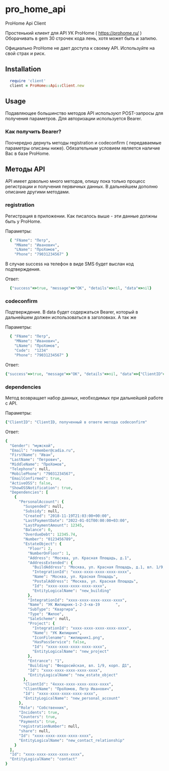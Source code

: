 # pro_home_api
ProHome Api Client

Простенький клиент для API УК ProHome ( https://prohome.ru/ )
Оборачивать в gem 30 строчек кода лень, хотя может быть и запилю.

Официально ProHome не дает доступа к своему API.
Используйте на свой страх и риск.

## Installation
```ruby
  require 'client'
  client = ProHome::Api::Client.new
```
## Usage
Подавляющее большинство методов API используют POST-запросы для получения параметров.
Для авторизации используется Bearer.


### Как получить Bearer?
Поочередно дернуть методы registration и codeconfirm ( передаваемые параметры описаны ниже).
Обязательным условием является наличие Вас в базе ProHome.

## Методы API
  API имеет довольно много методов, опишу пока только процесс регистрации и получения первичных данных.
  В дальнейшем дополню описание другими методами.

### registration
Регистрация в приложении.
Как писалось выше - эти данные должны быть у ProHome.

Параметры:
```ruby
  { "FName": "Петр",
    "MName": "Иванович",
    "LName": "ПроХомов",
    "Phone": "79031234567" }
```
В случае success на телефон в виде SMS будет выслан код подтверждения.

Ответ:
```ruby
  {"success"=>true, "message"=>"OK", "details"=>nil, "data"=>nil}
```

### codeconfirm
Подтверждение. В data будет содержаться Bearer, который в дальнейшем должен использоваться в заголовках.
А так же 

Параметры:
```ruby
  { "FName": "Петр",
    "MName": "Иванович",
    "LName": "ПроХомов",
    "Code":  "1234"
    "Phone": "79031234567" }
```

Ответ:
```ruby
{"success"=>true, "message"=>"OK", "details"=>nil, "data"=>{"ClientID"=>"xxxx-xxxx-xxxx-xxxx-xxxx", "Token"=>{"AccessToken"=>"xxxxxxx", "RefreshToken"=>"xxxxxxxx", "ExpiresIn"=>3600, "TokenType"=>"Bearer"}}}
```

### dependencies
Метод возвращает набор данных, необходимых при дальнейшей работе с API.

Параметры:
```ruby
{"ClientID": "ClientID, полученный в ответе метода codeconfirm"
```

Ответ:
```ruby
{
  "Gender": "мужской",
  "Email": "remember@cadia.ru",
  "FirstName": "Иван",
  "LastName": "Петрович",
  "MiddleName": "ПроХомов",
  "Telephone": null,
  "MobilePhone": "79031234567",
  "EmailConfirmed": true,
  "ActiveOSS": false,
  "ShowOSSNotification": true,
  "Dependencies": [
    {
      "PersonalAccount": {
        "Suspended": null,
        "Subsidy": null,
        "Created": "2018-11-19T21:03:00+00:00",
        "LastPaymentDate": "2022-01-01T00:00:00+03:00",
        "LastPaymentAmount": 12345,
        "Balance": 0,
        "OverdueDebt": 12345.74,
        "Number": "0123456789",
        "EstateObject": {
          "Floor": 2,
          "NumberOnFloor": 1,
          "Address": "Москва, ул. Красная Площадь, д.1",
          "AddressExtended": {
            "BuildAddress": "Москва, ул. Красная Площадь, д.1, вл. 1/9, корп. Д21",
            "IntegrationId": "xxxx-xxxx-xxxx-xxxx-xxxx",
            "Name": "Москва, ул. Красная Площадь",
            "PostalAddress": "Москва, ул. Красная Площадь",
            "Id": "xxxx-xxxx-xxxx-xxxx-xxxx",
            "EntityLogicalName": "new_building"
          },
          "IntegrationId": "xxxx-xxxx-xxxx-xxxx-xxxx",
          "Name": "УК Жилищник-1-2-3-кв-19       ",
          "SubType": "Квартира",
          "Type": "Жилое",
          "SaleScheme": null,
          "Project": {
            "IntegrationId": "xxxx-xxxx-xxxx-xxxx-xxxx",
            "Name": "УК Жилищник",
            "IconFilename": "жилищник1.png",
            "HasPassService": false,
            "Id": "xxxx-xxxx-xxxx-xxxx-xxxx",
            "EntityLogicalName": "new_project"
          },
          "Entrance": "1",
          "Building": "Феодосийская, вл. 1/9, корп. Д1",
          "Id": "xxxx-xxxx-xxxx-xxxx-xxxx",
          "EntityLogicalName": "new_estate_object"
        },
        "ClientId": "4xxxx-xxxx-xxxx-xxxx-xxxx",
        "ClientName": "ПроХомов, Петр Иванович",
        "Id": "xxxx-xxxx-xxxx-xxxx-xxxx",
        "EntityLogicalName": "new_personal_account"
      },
      "Role": "Собственник",
      "Incidents": true,
      "Counters": true,
      "Payments": true,
      "registrationNumber": null,
      "share": null,
      "Id": "xxxx-xxxx-xxxx-xxxx-xxxx",
      "EntityLogicalName": "new_contact_relationship"
    }
  ],
  "Id": "xxxx-xxxx-xxxx-xxxx-xxxx",
  "EntityLogicalName": "contact"
}
```
